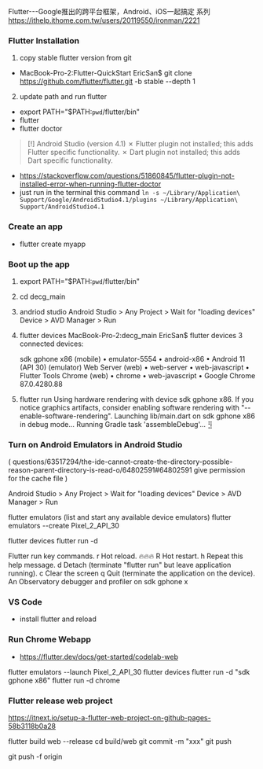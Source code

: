 
Flutter---Google推出的跨平台框架，Android、iOS一起搞定 系列
https://ithelp.ithome.com.tw/users/20119550/ironman/2221


### Flutter Installation
1. copy stable flutter version from git
- MacBook-Pro-2:Flutter-QuickStart EricSan$ git clone https://github.com/flutter/flutter.git -b stable --depth 1

2. update path and run flutter
- export PATH="$PATH:`pwd`/flutter/bin"
- flutter
- flutter doctor

>[!] Android Studio (version 4.1)
>    ✗ Flutter plugin not installed; this adds Flutter specific functionality.
>    ✗ Dart plugin not installed; this adds Dart specific functionality.
- https://stackoverflow.com/questions/51860845/flutter-plugin-not-installed-error-when-running-flutter-doctor
- just run in the terminal this command
`ln -s ~/Library/Application\ Support/Google/AndroidStudio4.1/plugins ~/Library/Application\ Support/AndroidStudio4.1`

### Create an app
- flutter create myapp

### Boot up the app
1. export PATH="$PATH:`pwd`/flutter/bin"
2. cd decg_main
3. andriod studio
    Android Studio > Any Project > Wait for "loading devices"
    Device > AVD Manager > Run
4. flutter devices 
    MacBook-Pro-2:decg_main EricSan$ flutter devices
    3 connected devices:

    sdk gphone x86 (mobile) • emulator-5554 • android-x86    • Android 11 (API 30) (emulator)
    Web Server (web)        • web-server    • web-javascript • Flutter Tools
    Chrome (web)            • chrome        • web-javascript • Google Chrome 87.0.4280.88
5. flutter run
    Using hardware rendering with device sdk gphone x86. If you notice graphics artifacts, consider enabling software rendering with
    "--enable-software-rendering".
    Launching lib/main.dart on sdk gphone x86 in debug mode...
    Running Gradle task 'assembleDebug'...                                 ⣻

### Turn on Android Emulators in Android Studio 
(
    <problem with running android studio>
    questions/63517294/the-ide-cannot-create-the-directory-possible-reason-parent-directory-is-read-o/64802591#64802591
    give permission for the cache file
)

Android Studio > Any Project > Wait for "loading devices"
Device > AVD Manager > Run

flutter emulators (list and start any available device emulators)
flutter emulators --create Pixel_2_API_30

flutter devices
flutter run -d <device name>

Flutter run key commands.
r Hot reload. 🔥🔥🔥
R Hot restart.
h Repeat this help message.
d Detach (terminate "flutter run" but leave application running).
c Clear the screen
q Quit (terminate the application on the device).
An Observatory debugger and profiler on sdk gphone x

### VS Code
- install flutter and reload

### Run Chrome Webapp
- https://flutter.dev/docs/get-started/codelab-web

flutter emulators --launch  Pixel_2_API_30
flutter devices
flutter run -d "sdk gphone x86"
flutter run -d chrome


### Flutter release web project
https://itnext.io/setup-a-flutter-web-project-on-github-pages-58b3118b0a28

flutter build web --release
cd build/web
git commit -m "xxx"
git push

git push -f origin